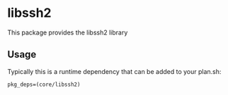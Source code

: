 # libssh2

This package provides the libssh2 library

## Usage

Typically this is a runtime dependency that can be added to your
plan.sh:

    pkg_deps=(core/libssh2)
